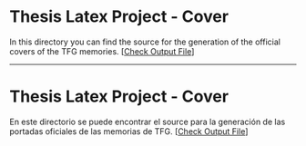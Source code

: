 # Thesis Latex Project - Cover

In this directory you can find the source for the generation of the official covers of the TFG memories. [[Check Output File](https://github.com/davidcawork/TFG/raw/master/doc/thesis/portada-uah_eps-TFG/portada_uah_eps_TFG.pdf)]

  
---

# Thesis Latex Project - Cover

En este directorio se puede encontrar el source para la generación de las portadas oficiales de las memorias de TFG. [[Check Output File](https://github.com/davidcawork/TFG/raw/master/doc/thesis/portada-uah_eps-TFG/portada_uah_eps_TFG.pdf)]

  
